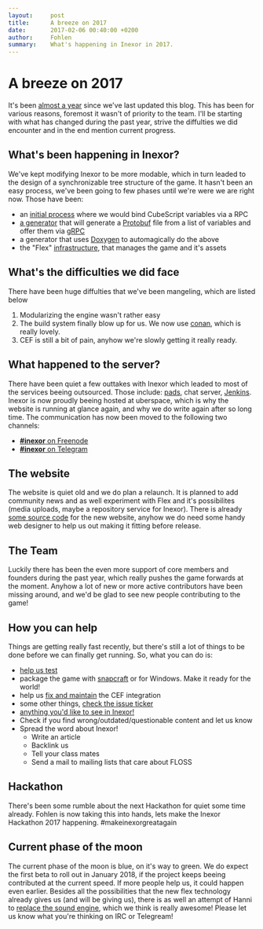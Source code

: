 ```yaml
---
layout:     post
title:      A breeze on 2017
date:       2017-02-06 00:40:00 +0200
author:     Fohlen
summary:    What's happening in Inexor in 2017.
---
```




# A breeze on 2017
It's been [almost a year](https://inexor.org/blog/2016/03-19-doxylamine-alpha-edition) since we've last updated this blog. This has been for various reasons, foremost it wasn't of priority to the team.
I'll be starting with what has changed during the past year, strive the diffulties we did encounter and in the end mention current progress.

## What's been happening in Inexor?
We've kept modifying Inexor to be more modable, which in turn leaded to the design of a synchronizable tree structure of the game.
It hasn't been an easy process, we've been going to few phases until we're were we are right now.
Those have been:

- an [initial process](https://github.com/inexor-game/code/wiki/Inexor-Tree-API) where we would bind CubeScript variables via a RPC
- [a generator](https://github.com/inexor-game/code/wiki/Inexor-Tree) that will generate a [Protobuf](https://developers.google.com/protocol-buffers/) file from a list of variables and offer them via [gRPC](http://www.grpc.io)
- a generator that uses [Doxygen](http://www.stack.nl/~dimitri/doxygen/) to automagically do the above
- the "Flex" [infrastructure](https://github.com/inexor-game/flex), that manages the game and it's assets

## What's the difficulties we did face

There have been huge diffulties that we've been mangeling, which are listed below

1. Modularizing the engine wasn't rather easy
2. The build system finally blow up for us. We now use [conan](https://www.conan.io), which is really lovely.
3. CEF is still a bit of pain, anyhow we're slowly getting it really ready.

## What happened to the server?

There have been quiet a few outtakes with Inexor which leaded to most of the services beeing outsourced. Those include: [pads](https://pad.inexor.org), chat server, [Jenkins](https://ci.inexor.org).
Inexor is now proudly beeing hosted at uberspace, which is why the website is running at glance again, and why we do write again after so long time.
The communication has now been moved to the following two channels:

- [__#inexor__ on Freenode](http://webchat.freenode.net/?channels=%23inexor&uio=d4)
- [__#inexor__ on Telegram](https://t.me/inexor)

## The website
The website is quiet old and we do plan a relaunch. It is planned to add community news and as well experiment with Flex and it's possibilites (media uploads, maybe a repository service for Inexor). There is already [some source code](https://github.com/inexor-game/site) for the new website, anyhow we do need some handy web designer to help us out making it fitting before release.

## The Team
Luckily there has been the even more support of core members and founders during the past year, which really pushes the game forwards at the moment. Anyhow a lot of new or more active contributors have been missing around, and we'd be glad to see new people contributing to the game!

## How you can help
Things are getting really fast recently, but there's still a lot of things to be done before we can finally get running. So, what you can do is:

- [help us test](https://github.com/inexor-game/code/wiki/Build)
- package the game with [snapcraft](https://snapcraft.io) or for Windows. Make it ready for the world!
- help us [fix and maintain](https://github.com/inexor-game/code/issues?q=cef+is%3Aopen) the CEF integration
- some other things, [check the issue ticker](https://github.com/inexor-game/code/issues?utf8=✓&q=is%3Aopen)
- [anything you'd like to see in Inexor!](https://github.com/inexor-game/code#join-us)
- Check if you find wrong/outdated/questionable content and let us know
- Spread the word about Inexor! 
  - Write an article
  - Backlink us
  - Tell your class mates
  - Send a mail to mailing lists that care about FLOSS

## Hackathon
There's been some rumble about the next Hackathon for quiet some time already. Fohlen is now taking this into hands, lets make the Inexor Hackathon 2017 happening. #makeinexorgreatagain

## Current phase of the moon
The current phase of the moon is blue, on it's way to green. We do expect the first beta to roll out in January 2018, if the project keeps beeing contributed at the current speed. If more people help us, it could happen even earlier. Besides all the possibilities that the new flex technology already gives us (and will be giving us), there is as well an attempt of Hanni to [replace the sound engine](https://github.com/inexor-game/code/tree/Hanni/almixer), which we think is really awesome!
Please let us know what you're thinking on IRC or Telegream!


